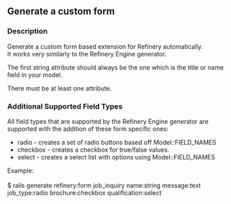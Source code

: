 Generate a custom form
----------------------

### Description

Generate a custom form based extension for Refinery automatically.\
It works very similarly to the Refinery Engine generator.

The first string attribute should always be the one which is the title
or name field in your model.

There must be at least one attribute.

### Additional Supported Field Types

All field types that are supported by the Refinery Engine generator are
supported with the addition of these form specific ones:

-   radio - creates a set of radio buttons based off Model::FIELD\_NAMES
-   checkbox - creates a checkbox for true/false values.
-   select - creates a select list with options using
    Model::FIELD\_NAMES

Example:\
<shell>\
\$ rails generate refinery:form job\_inquiry name:string message:text
job\_type:radio brochure:checkbox qualification:select\
</shell>
